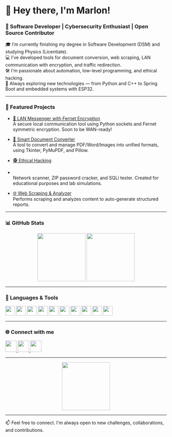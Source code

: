<h1 align="left">👋 Hey there, I'm Marlon!</h1>
<h3 align="left">🚀 Software Developer | Cybersecurity Enthusiast | Open Source Contributor</h3>

🎓 I’m currently finishing my degree in Software Development (DSM) and studying Physics (Licentiate).  
💻 I’ve developed tools for document conversion, web scraping, LAN communication with encryption, and traffic redirection.  
🛠️ I'm passionate about automation, low-level programming, and ethical hacking.  
🌱 Always exploring new technologies — from Python and C++ to Spring Boot and embedded systems with ESP32.

---

### 📌 Featured Projects

- [🔐 LAN Messenger with Fernet Encryption](PRIVATE)  
  A secure local communication tool using Python sockets and Fernet symmetric encryption. Soon to be WAN-ready!

- [📄 Smart Document Converter](https://github.com/Marlon009/DocuFusion360)  
  A tool to convert and manage PDF/Word/Images into unified formats, using Tkinter, PyMuPDF, and Pillow.

- [🕵️ Ethical Hacking](https://github.com/Marlon009/zip_cracker)[](https://github.com/Marlon009/FallingPort)
- [](https://github.com/Marlon009/GhostRecon)  
  Network scanner, ZIP password cracker, and SQLi tester. Created for educational purposes and lab simulations.

- [🌐 Web Scraping & Analyzer](https://github.com/Marlon009/DataScan)  
  Performs scraping and analyzes content to auto-generate structured reports.

---

### 📊 GitHub Stats

<div align="center">
  <img src="https://github-readme-stats.vercel.app/api?username=Marlon009&show_icons=true&include_all_commits=true&count_private=true&theme=dracula" height="150" />
  <img src="https://github-readme-stats.vercel.app/api/top-langs?username=Marlon009&layout=compact&langs_count=6&theme=dracula" height="150" />
</div>

---

### 🧠 Languages & Tools

<div align="left">
  <img src="https://cdn.jsdelivr.net/gh/devicons/devicon/icons/python/python-original.svg" height="30" />
  <img src="https://cdn.jsdelivr.net/gh/devicons/devicon/icons/cplusplus/cplusplus-original.svg" height="30" />
  <img src="https://cdn.jsdelivr.net/gh/devicons/devicon/icons/c/c-original.svg" height="30" />
  <img src="https://cdn.jsdelivr.net/gh/devicons/devicon/icons/kotlin/kotlin-original.svg" height="30" />
  <img src="https://cdn.jsdelivr.net/gh/devicons/devicon/icons/java/java-original.svg" height="30" />
  <img src="https://cdn.jsdelivr.net/gh/devicons/devicon/icons/spring/spring-original.svg" height="30" />
  <img src="https://cdn.jsdelivr.net/gh/devicons/devicon/icons/django/django-plain.svg" height="30" />
  <img src="https://cdn.jsdelivr.net/gh/devicons/devicon/icons/debian/debian-original.svg" height="30" />
  <img src="https://cdn.jsdelivr.net/gh/devicons/devicon/icons/amazonwebservices/amazonwebservices-original.svg" height="30" />
  <img src="https://cdn.jsdelivr.net/gh/devicons/devicon/icons/azure/azure-original.svg" height="30" />
</div>

---

### 🌐 Connect with me

<div align="left">
  <a href="https://www.linkedin.com/in/marlon-santos-b35586265/" target="_blank">
    <img src="https://img.shields.io/static/v1?message=LinkedIn&logo=linkedin&label=&color=0077B5&logoColor=white&style=for-the-badge" height="35" />
  </a>
  <a href="https://stackoverflow.com/users/23220747/marlon" target="_blank">
    <img src="https://img.shields.io/static/v1?message=StackOverflow&logo=stackoverflow&label=&color=FE7A16&logoColor=white&style=for-the-badge" height="35" />
  </a>
  <a href="https://tryhackme.com/p/BabaYaga09" target="_blank">
    <img src="https://img.shields.io/static/v1?message=TryHackMe&logo=tryhackme&label=&color=88cc14&logoColor=white&style=for-the-badge" height="35" />
  </a>
</div>

---

<div align="center">
  <img height="150" src="https://i.giphy.com/media/v7WM6sLcnGIc8/giphy.gif" />
</div>

---

📫 Feel free to connect. I'm always open to new challenges, collaborations, and contributions.
